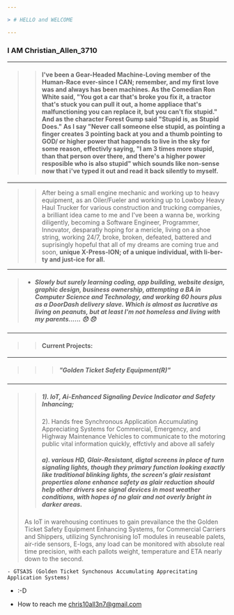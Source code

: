 ```yaml
---

> # HELLO and WELCOME 

---
```

    
### I AM Christian_Allen_3710
    
---

>> #### I've been a Gear-Headed Machine-Loving member of the Human-Race ever-since I CAN; remember, and my first love was and always has been machines. As the Comedian Ron White said, "You got a car that's broke you fix it, a tractor that's stuck you can pull it out, a home appliace that's malfunctioning you can replace it, but you can't fix stupid." And as the character Forest Gump said "Stupid is, as Stupid Does." As I say "Never call someone else stupid, as pointing a finger creates 3 pointing back at you and a thumb pointing to GOD/ or higher power that happends to live in the sky for some reason, effectivly saying, "I am 3 times more stupid, than that person over there, and there's a higher power resposible who is also stupid" which sounds like non-sense now that i've typed it out and read it back silently to myself.  

---

>> After being a small engine mechanic and working up to heavy equipment, as an Oiler/Fueler and working up to Lowboy Heavy Haul Trucker for various construction and trucking companies, a brilliant idea came to me and I've been a wanna be, working diligently, becoming a Software Engineer, Programmer, Innovator, desparatly hoping for a mericle, living on a shoe string, working 24/7, broke, broken, defeated, battered and suprisingly hopeful that all of my dreams are coming true and soon, **unique X-Press-ION; of a unique individual, with li-ber-ty and just-ice for all.**

---



> - ##### Slowly but surely learning coding, app building, website design, graphic design, business ownership, attempting a BA in Computer Science and Technology, and working 60 hours plus as a DoorDash delivery slave. Which is almost as lucrative as living on peanuts, but at least I'm not homeless and living with my parents......  😞 😞
 
---


>> ####  Current Projects:

---

>>> ##### "Golden Ticket Safety Equipment(R)"

---

>> ##### 1). IoT, Ai-Enhanced Signaling Device Indicator and Safety Inhancing; 
>> 2). Hands free Synchronous Application  Accumulating Appreciating Systems for Commercial, Emergency, and Highway Maintenance Vehicles to communicate to the motoring public vital information quickly, effctivly and above all safely
>> ##### a). various HD, Glair-Resistant, digtal screens in place of turn signaling lights, though they primary function looking exactly like traditional blinking lights, the screen's glair resistant properties alone enhance safety as glair reduction should help other drivers see signal devices in most weather conditions, with hopes of no glair and not overly bright in darker areas.
>
>
> As IoT in warehousing continues to gain prevailance the the Golden Ticket Safety Equipment Enhancing Systems, for Commercial Carriers and Shippers, utilizing Synchronising IoT modules in reuseable palets, air-ride sensors, E-logs, any load can be monitored with absolute real time precision, with each pallots weight, temperature and ETA nearly down to the second. 

    - GTSA3S (Golden Ticket Synchonous Accumulating Apprecitating Application Systems) 

- :-D

-  How to reach me chris10all3n7@gmail.com
